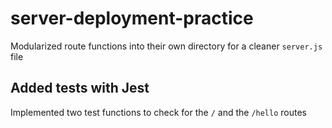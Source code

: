 # server-deployment-practice
Modularized route functions into their own directory for a cleaner `server.js` file

## Added tests with Jest
Implemented two test functions to check for the `/` and the `/hello` routes